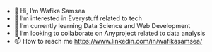 - 👋 Hi, I’m Wafika Samsea
- 👀 I’m interested in Everystuff related to tech
- 🌱 I’m currently learning Data Science and Web Development
- 💞️ I’m looking to collaborate on Anyproject related to data analysis
- 📫 How to reach me https://www.linkedin.com/in/wafikasamsea/

<!---
wfksmseaa/wfksmseaa is a ✨ special ✨ repository because its `README.md` (this file) appears on your GitHub profile.
You can click the Preview link to take a look at your changes.
--->
